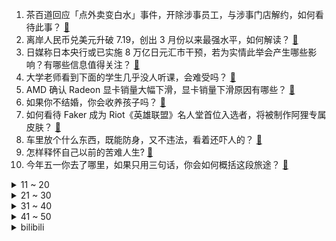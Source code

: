 1. 茶百道回应「点外卖变白水」事件，开除涉事员工，与涉事门店解约，如何看待此事？ [:link:](https://www.zhihu.com/question/654857080)
2. 离岸人民币兑美元升破 7.19，创出 3 月份以来最强水平，如何解读？ [:link:](https://www.zhihu.com/question/654842858)
3. 日媒称日本央行或已实施 8 万亿日元汇市干预，若为实情此举会产生哪些影响？有哪些信息值得关注？ [:link:](https://www.zhihu.com/question/654886309)
4. 大学老师看到下面的学生几乎没人听课，会难受吗？ [:link:](https://www.zhihu.com/question/654487679)
5. AMD 确认 Radeon 显卡销量大幅下滑，显卡销量下滑原因有哪些？ [:link:](https://www.zhihu.com/question/654760839)
6. 如果你不结婚，你会收养孩子吗？ [:link:](https://www.zhihu.com/question/653956359)
7. 如何看待 Faker 成为 Riot《英雄联盟》名人堂首位入选者，将被制作阿狸专属皮肤？ [:link:](https://www.zhihu.com/question/654853411)
8. 车里放个什么东西，既能防身，又不违法，看着还吓人的？ [:link:](https://www.zhihu.com/question/632563155)
9. 怎样释怀自己以前的苦难人生? [:link:](https://www.zhihu.com/question/654619471)
10. 今年五一你去了哪里，如果只用三句话，你会如何概括这段旅途？ [:link:](https://www.zhihu.com/question/654480489)
<details>
<summary>11 ~ 20</summary>

11. 玛丽莲梦露真的非常漂亮吗？ [:link:](https://www.zhihu.com/question/340362816)
12. 梅大高速 4 月底刚完成安全隐患排查，造成此次事故有哪些因素？该如何警惕？ [:link:](https://www.zhihu.com/question/654776117)
13. 你喜欢的文案都有哪些？ [:link:](https://www.zhihu.com/question/654765509)
14. galgame剧情有什么常见的雷点？ [:link:](https://www.zhihu.com/question/653263131)
15. 老公很逗是怎样的体验? [:link:](https://www.zhihu.com/question/39642508)
16. 青海多地大风降雪数百车辆滞留，交警部门连夜清理积雪上千人被安置，目前情况如何？有哪些信息值得关注？ [:link:](https://www.zhihu.com/question/654878468)
17. 23-24 赛季英超切尔西 2:0 热刺，如何评价这场比赛？ [:link:](https://www.zhihu.com/question/654810319)
18. 嫦娥六号发射任务圆满成功，开启月球背面采样返回之旅，此次任务还有哪些看点？ [:link:](https://www.zhihu.com/question/654834175)
19. 那些动漫人物的死亡场景让你觉得过于搞笑和生草？ [:link:](https://www.zhihu.com/question/435629734)
20. 面对「假期结束」非常想逃避，有什么普通人能采用的心理缓冲机制吗？ [:link:](https://www.zhihu.com/question/654469996)
</details>
<details>
<summary>21 ~ 30</summary>

21. 23-24 赛季 NBA雄鹿 98:120 步行者，如何评价这场比赛？ [:link:](https://www.zhihu.com/question/654824535)
22. NBA23-24赛季，季后赛第二轮，掘金碰森林狼，谁将胜出？ [:link:](https://www.zhihu.com/question/654752333)
23. 文笔挑战，“花自飘零水自流”，_____________，后一句或整首诗词你会怎么接? [:link:](https://www.zhihu.com/question/654755946)
24. 电影《九龙城寨之围城》中有哪些让人细思恐极的细节？ [:link:](https://www.zhihu.com/question/654626473)
25. 你有哪些摘抄过最优美的短语或诗句？ [:link:](https://www.zhihu.com/question/654843259)
26. 如何评价姚晓峰导演，童瑶、张新成主演的电视剧《微暗之火》？ [:link:](https://www.zhihu.com/question/654187595)
27. 成为父母后，你和孩子一起做过哪些曾经没有尝试过的事情？ [:link:](https://www.zhihu.com/question/653432749)
28. 躺平一年后，找工作面试如何回答雇主：你干什么去了？ [:link:](https://www.zhihu.com/question/654134898)
29. 除了吵架以外，不想和男朋友说话怎么办? [:link:](https://www.zhihu.com/question/651400797)
30. WTT沙特大满贯赛签表已出，有什么精彩看点值得关注？ [:link:](https://www.zhihu.com/question/654803432)
</details>
<details>
<summary>31 ~ 40</summary>

31. 福建海警位金门附近海域依法开展常态执法巡查，哪些信息值得关注？ [:link:](https://www.zhihu.com/question/654845981)
32. 为什么在任何领域都能用数据进行说明论证，而在nba里就被称为excel？ [:link:](https://www.zhihu.com/question/598072727)
33. 为什么蹭课会被老师赶出来？ [:link:](https://www.zhihu.com/question/355822061)
34. 是「一个人享受安静的假期」还是「投入到亲朋好友中」更能让你疗愈？ [:link:](https://www.zhihu.com/question/654470008)
35. 带父母外出旅行总是摩擦不断，有没有什么高情商的沟通技巧「哄好」二老？ [:link:](https://www.zhihu.com/question/653430268)
36. 2024 季中冠军赛 TES 2:1 击败 FNC 晋级胜败分组赛，如何评价这场比赛？ [:link:](https://www.zhihu.com/question/654867744)
37. 上海推出商品住房「以旧换新」活动，首批参与房企 20 多家、中介机构近 10 家，将带来哪些影响？ [:link:](https://www.zhihu.com/question/654838971)
38. 2024 季中冠军赛 T1 2:0 FLY 晋级胜败分组赛，如何评价这场比赛？ [:link:](https://www.zhihu.com/question/654857533)
39. 五一旅行中，你希望留下哪些难忘的回忆？ [:link:](https://www.zhihu.com/question/654035309)
40. 广东肇庆宣布未来商品房将按住房套内面积计价宣传销售，是否会在其他城市推广？对现在的二手市场将有何影响？ [:link:](https://www.zhihu.com/question/654846418)
</details>
<details>
<summary>41 ~ 50</summary>

41. 2024年，《原神》还存在哪些严重拖累玩家游玩体验的机制需要改进？ [:link:](https://www.zhihu.com/question/654874539)
42. 蜜蜂蜇人后一定会死掉吗？它自己知道蜇人后可能会死掉吗？ [:link:](https://www.zhihu.com/question/647193860)
43. 中国哪里有平原跟前拔地崛起几千米的高山？ [:link:](https://www.zhihu.com/question/654488116)
44. 5 月 3 日上午太阳爆发强耀斑，对我国上空电离层产生影响，形成太阳耀斑的原理是什么？会带来什么影响？ [:link:](https://www.zhihu.com/question/654851790)
45. 高中理科有没有必要看课本？ [:link:](https://www.zhihu.com/question/630075431)
46. 如何评价《崩坏：星穹铁道》千星纪游PV：「假若有一双翅膀]？ [:link:](https://www.zhihu.com/question/654847287)
47. 如何评价Kolmogorov-Arnold Networks，MLP真的被干掉了吗? [:link:](https://www.zhihu.com/question/654774505)
48. 如何评价《明日方舟》五周年活动［慈悲灯塔］？ [:link:](https://www.zhihu.com/question/654694845)
49. 23-24 赛季 NBA尼克斯 118:115 76 人，如何评价这场比赛？ [:link:](https://www.zhihu.com/question/654837936)
50. 你和你的爱车，共同经历过哪些有趣或者难忘的事情？ [:link:](https://www.zhihu.com/question/654583936)
</details><details>
<summary>bilibili</summary>

</details>